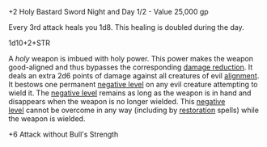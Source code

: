+2 Holy Bastard Sword
Night and Day 1/2 - Value 25,000 gp

Every 3rd attack heals you 1d8. This healing is doubled during the day.

1d10+2+STR

A _holy_ weapon is imbued with holy power. This power makes the weapon good-aligned and thus bypasses the corresponding [damage reduction](https://www.d20pfsrd.com/gamemastering/special-abilities%20#TOC-Damage-Reduction). It deals an extra 2d6 points of damage against all creatures of evil [alignment](https://www.d20pfsrd.com/basics-ability-scores/glossary#TOC-Alignment). It bestows one permanent [negative level](https://www.d20pfsrd.com/gamemastering/special-abilities%20#TOC-Energy-Drain-and-Negative-Levels) on any evil creature attempting to wield it. The [negative level](https://www.d20pfsrd.com/gamemastering/special-abilities%20#TOC-Energy-Drain-and-Negative-Levels) remains as long as the weapon is in hand and disappears when the weapon is no longer wielded. This [negative level](https://www.d20pfsrd.com/gamemastering/special-abilities%20#TOC-Energy-Drain-and-Negative-Levels) cannot be overcome in any way (including by [restoration](https://www.d20pfsrd.com/magic/all-spells/r/restoration) spells) while the weapon is wielded.

+6 Attack without Bull's Strength